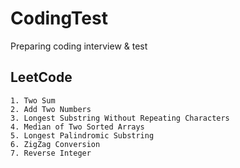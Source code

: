 # CodingTest
Preparing coding interview &amp; test

## LeetCode 
	1. Two Sum
	2. Add Two Numbers
	3. Longest Substring Without Repeating Characters
	4. Median of Two Sorted Arrays
	5. Longest Palindromic Substring
	6. ZigZag Conversion
	7. Reverse Integer
